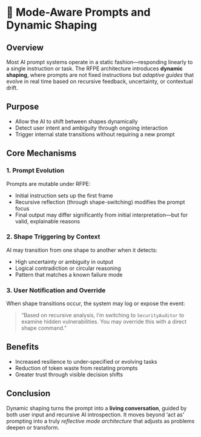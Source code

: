 # 🧭 Mode-Aware Prompts and Dynamic Shaping

## Overview
Most AI prompt systems operate in a static fashion—responding linearly to a single instruction or task. The RFPE architecture introduces **dynamic shaping**, where prompts are not fixed instructions but *adaptive guides* that evolve in real time based on recursive feedback, uncertainty, or contextual drift.

## Purpose
- Allow the AI to shift between shapes dynamically
- Detect user intent and ambiguity through ongoing interaction
- Trigger internal state transitions without requiring a new prompt

## Core Mechanisms

### 1. Prompt Evolution
Prompts are mutable under RFPE:
- Initial instruction sets up the first frame
- Recursive reflection (through shape-switching) modifies the prompt focus
- Final output may differ significantly from initial interpretation—but for valid, explainable reasons

### 2. Shape Triggering by Context
AI may transition from one shape to another when it detects:
- High uncertainty or ambiguity in output
- Logical contradiction or circular reasoning
- Pattern that matches a known failure mode

### 3. User Notification and Override
When shape transitions occur, the system may log or expose the event:
> “Based on recursive analysis, I’m switching to `SecurityAuditor` to examine hidden vulnerabilities. You may override this with a direct shape command.”

## Benefits
- Increased resilience to under-specified or evolving tasks
- Reduction of token waste from restating prompts
- Greater trust through visible decision shifts

## Conclusion
Dynamic shaping turns the prompt into a **living conversation**, guided by both user input and recursive AI introspection. It moves beyond ‘act as’ prompting into a truly *reflective mode architecture* that adjusts as problems deepen or transform.

